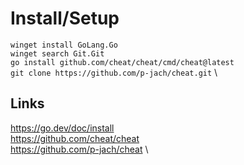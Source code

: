 Install/Setup
=============

`winget install GoLang.Go` \
`winget search Git.Git` \
`go install github.com/cheat/cheat/cmd/cheat@latest` \
`git clone https://github.com/p-jach/cheat.git` \

Links
-----
https://go.dev/doc/install \
https://github.com/cheat/cheat \
https://github.com/p-jach/cheat \